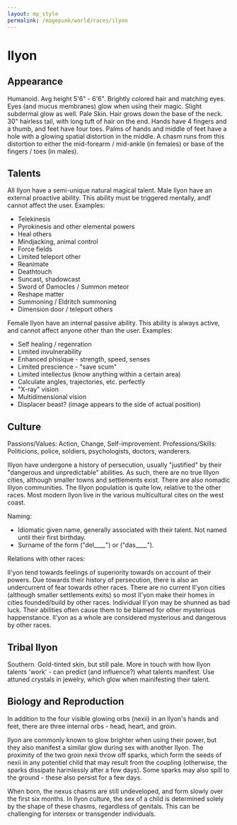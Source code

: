```yaml
---
layout: mp_style
permalink: /magepunk/world/races/ilyon
---
```


# Ilyon

## Appearance

Humanoid. Avg height 5'6" - 6'6". Brightly colored hair and matching eyes.  Eyes (and mucus membranes) glow when using their magic. Slight subdermal glow as well. Pale Skin.
Hair grows down the base of the neck. 30" hairless tail, with long tuft of hair on the end. 
Hands have 4 fingers and a thumb, and feet have four toes. Palms of hands and middle of feet have a hole with a glowing spatial distortion in the middle.
A chasm runs from this distortion to either the mid-forearm / mid-ankle (in females) or base of the fingers / toes (in males).

## Talents

All Ilyon have a semi-unique natural magical talent. 
Male Ilyon have an external proactive ability. This ability must be triggered mentally, andf cannot affect the user.
Examples:
 * Telekinesis
 * Pyrokinesis and other elemental powers
 * Heal others
 * Mindjacking, animal control
 * Force fields
 * Limited teleport other
 * Reanimate
 * Deathtouch
 * Suncast, shadowcast
 * Sword of Damocles / Summon meteor
 * Reshape matter
 * Summoning / Eldritch summoning 
 * Dimension door / teleport others
 
Female Ilyon have an internal passive ability. This ability is always active, and cannot affect anyone other than the user. 
Examples:
 * Self healing / regenration
 * Limited invulnerability
 * Enhanced phisique - strength, speed, senses
 * Limited prescience - "save scum"
 * Limited intellectus (know anything within a certain area)
 * Calculate angles, trajectories, etc. perfectly
 * "X-ray" vision
 * Multidimensional vision
 * Displacer beast? (image appears to the side of actual position)
 
## Culture
 
Passions/Values: Action, Change, Self-improvement.
Professions/Skills: Politicions, police, soldiers, psychologists, doctors, wanderers.

Illyon have undergone a history of persecution, usually "justified" by their "dangerous and unpredictable" abilities. As such, there are no true Illyon cities, although smaller towns and settlements exist. There are also nomadic Illyon communities. The Illyon population is quite low, relative to the other races. Most modern Ilyon live in the various multicultural cites on the west coast.

Naming:
* Idiomatic given name, generally associated with their talent. Not named until their first birthday. 
* Surname of the form <daughter of name> ("del____") or <son of name> ("das____").

Relations with other races:

Il'yon tend towards feelings of superiority towards on account of their powers. Due towards their history of persecution, there is also an undercurrent of fear towards other races.
There are no current Il'yon cities (although smaller settlements exits) so most Il'yon make their homes in cities founded/build by other races.
Individual Il'yon may be shunned as bad luck. Their abilities often cause them to be blamed for other mysterious happenstance. 
Il'yon as a whole are considered mysterious and dangerous by other races.
 
## Tribal Ilyon
 
 Southern. Gold-tinted skin, but still pale.
 More in touch with how Ilyon talents 'work' - can predict (and influence?) what talents manifest.
 Use attuned crystals in jewelry, which glow when mainifesting their talent.

## Biology and Reproduction

In addition to the four visible glowing orbs (nexii) in an Ilyon's hands and feet, there are three internal orbs - head, heart, and groin.

Ilyon are commonly known to glow brighter when using their power, but they also manifest a similar glow during sex with another Ilyon. 
The proximity of the two groin nexii throw off sparks, which form the seeds of nexii in any potentiel child that may result from the coupling 
(otherwise, the sparks dissipate harmlessly after a few days). Some sparks may also spill to the ground - these also persist for a few days.

When born, the nexus chasms are still undeveloped, and form slowly over the first six months. In Ilyon culture, the sex of a child is determined solely 
by the shape of these chasms, regardless of genitals. This can be challenging for intersex or transgender individuals.